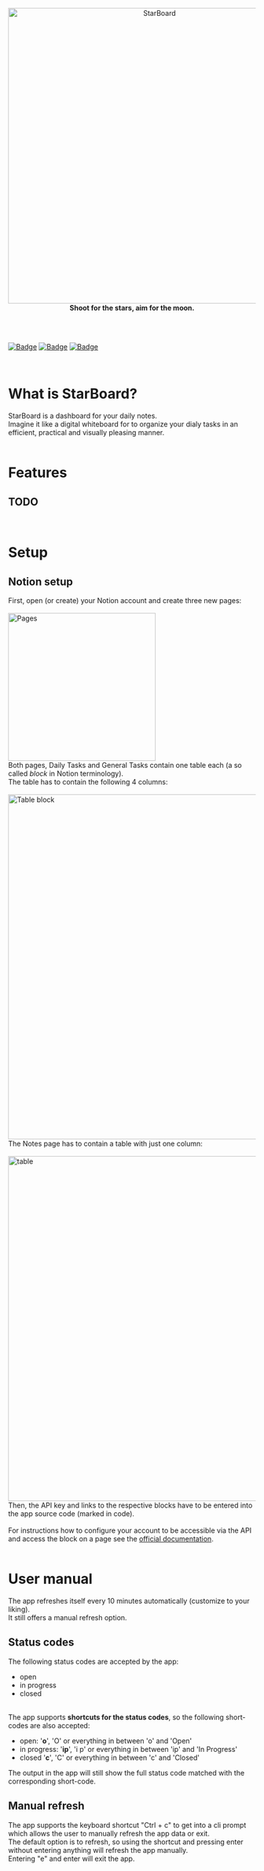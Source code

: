 <p align='center'><img src="https://user-images.githubusercontent.com/86114549/162587112-5000b82c-bc33-4522-b8f5-ee6afdcb4fc7.png" alt="StarBoard" width="600"><br>
<b>Shoot for the stars, aim for the moon.</b>
</p>
<br>
<br>
<p align='center'>
  
  [![Badge](https://kdad0hcl2owx.runkit.sh)](https://git.io/gradientbadge)
  [![Badge](https://badgen.net/github/release/Criomby/StarBoard)](https://badgen.net/)
  [![Badge](https://badgen.net/badge/contact/Telegram/blue?icon=telegram)](https://t.me/criomby)
</p>
<br>

<h1>What is StarBoard?</h1>
StarBoard is a dashboard for your daily notes.<br>
Imagine it like a digital whiteboard for to organize your dialy tasks in an efficient, practical and visually pleasing manner.<br>
<br>

<h1>Features</h1>
<h2>TODO</h2>

<br>

<h1>Setup</h1>
<h2>Notion setup</h2>
First, open (or create) your Notion account and create three new pages:<br>
<br>
<img width="300" alt="Pages" src="https://user-images.githubusercontent.com/86114549/171139865-305cf21a-f92e-4fb3-9778-b9beee53b445.png">
<br>
Both pages, Daily Tasks and General Tasks contain one table each (a so called <i>block</i> in Notion terminology).<br>
The table has to contain the following 4 columns:<br>
<br>
<img width="700" alt="Table block "Daily"" src="https://user-images.githubusercontent.com/86114549/171140951-f218527c-5b28-4f00-9afd-b41b1e1c2f6c.png"><br>
The Notes page has to contain a table with just one column:<br>
<br>
<img width="700" alt="table "Notes"" src="https://user-images.githubusercontent.com/86114549/171145828-46a84eff-8776-4f74-87d9-617e0e5b04be.png"><br>
Then, the API key and links to the respective blocks have to be entered into the app source code (marked in code).<br>
<br>
For instructions how to configure your account to be accessible via the API and access the block on a page see the <a href="https://developers.notion.com/reference/intro">official documentation</a>.<br>
<br>

<h1>User manual</h1>
The app refreshes itself every 10 minutes automatically (customize to your liking).<br>
It still offers a manual refresh option.<br>

<h2>Status codes</h2>
The following status codes are accepted by the app:<br>
<ul>
  <li>open</li>
  <li>in progress</li>
  <li>closed</li>
</ul>
<br>
The app supports <b>shortcuts for the status codes</b>, so the following short-codes are also accepted:
<ul>
  <li>open: '<b>o</b>', 'O' or everything in between 'o' and 'Open'</li>
  <li>in progress: '<b>ip</b>', 'i p' or everything in between 'ip' and 'In Progress'</li>
  <li>closed '<b>c</b>', 'C' or everything in between 'c' and 'Closed'</li>
</ul>
The output in the app will still show the full status code matched with the corresponding short-code.<br>

<h2>Manual refresh</h2>
The app supports the keyboard shortcut "Ctrl + c" to get into a cli prompt which allows the user to manually refresh the app data or exit.<br>
The default option is to refresh, so using the shortcut and pressing enter without entering anything will refresh the app manually.<br>
Entering "e" and enter will exit the app.<br>
